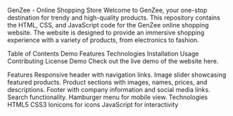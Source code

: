 GenZee - Online Shopping Store
Welcome to GenZee, your one-stop destination for trendy and high-quality products. This repository contains the HTML, CSS, and JavaScript code for the GenZee online shopping website. The website is designed to provide an immersive shopping experience with a variety of products, from electronics to fashion.

Table of Contents
Demo
Features
Technologies
Installation
Usage
Contributing
License
Demo
Check out the live demo of the website here.

Features
Responsive header with navigation links.
Image slider showcasing featured products.
Product sections with images, names, prices, and descriptions.
Footer with company information and social media links.
Search functionality.
Hamburger menu for mobile view.
Technologies
HTML5
CSS3
Ionicons for icons
JavaScript for interactivity

